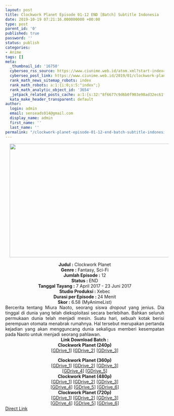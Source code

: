 ```yaml
---
layout: post
title: Clockwork Planet Episode 01-12 END [Batch] Subtitle Indonesia
date: 2019-10-19 07:21:16.000000000 +00:00
type: post
parent_id: '0'
published: true
password: ''
status: publish
categories:
- Anime
tags: []
meta:
  _thumbnail_id: '16750'
  cyberseo_rss_source: https://www.ciunime.web.id/atom.xml?start-index=2551&max-results=150
  cyberseo_post_link: https://www.ciunime.web.id/2019/01/clockwork-planet-episode-01-12-end.html
  rank_math_news_sitemap_robots: index
  rank_math_robots: a:1:{i:0;s:5:"index";}
  rank_math_analytic_object_id: '3654'
  _jetpack_related_posts_cache: a:1:{s:32:"8f6677c9d6b0f903e98ad32ec61f8deb";a:2:{s:7:"expires";i:1657792511;s:7:"payload";a:0:{}}}
  kata_make_header_transparent: default
author:
  login: admin
  email: senseads014@gmail.com
  display_name: admin
  first_name: ''
  last_name: ''
permalink: "/clockwork-planet-episode-01-12-end-batch-subtitle-indonesia/"
---
```

<div class="separator" style="clear: both; text-align: center;"><a href="https://3.bp.blogspot.com/-EM6IRPALbHk/XC9MDX9rh7I/AAAAAAAAGKo/coJDV_bfbZk98NmMnlrCxYXDRTETokHrQCLcBGAs/s1600/Clockwork%2BPlanet.jpg" imageanchor="1" style="margin-left: 1em; margin-right: 1em;"><img border="0" data-original-height="720" data-original-width="1280" height="360" src="{{ site.baseurl }}/assets/2019/10/Clockwork%2BPlanet.jpg" width="640" /></a></div>
<p>
<div style="text-align: center;"><b>Judul :</b> Clockwork Planet</div>
<div style="text-align: center;"><b><b>Genre :</b></b> Fantasy, Sci-Fi</div>
<div style="text-align: center;"><b>Jumlah Episode :</b> 12<br /><b>Status :&nbsp;</b>END<br /><b>Tanggal Tayang :</b> 7 April 2017 - 23 Juni 2017<br /><b>Studio Produksi : </b>Xebec<br /><b>Durasi per Episode :&nbsp;</b>24 Menit</div>
<div style="text-align: center;"><b>Skor :</b> 6.58 (MyAnimeList)</div>
<div style="text-align: justify;"></div>
<div style="text-align: justify;">Bercerita tentang Miura Naoto, seorang siswa <i>dropout</i> yang jenius. Dia tinggal di dunia yang telah dieksploitasi secara berlebihan. Bahkan seluruh permukaan dunia telah menjadi mesin. Suatu hari, sebuah kotak berisi perempuan otomata menabrak rumahnya. Hal tersebut merupakan pertanda kejadian yang akan mengguncang dunia sekaligus memberi kesempatan pada Naoto untuk menjadi seorang pahlawan.</div>
<div style="text-align: justify;"></div>
<div style="text-align: justify;"></div>
<div style="text-align: center;"><b>Link Download Batch :</b></div>
<div style="text-align: center;">
<div style="text-align: center;"><b>Clockwork Planet (240p)</b></div>
<div style="text-align: center;">[<a href="https://drive.google.com/uc?id=1Ihb52PGpTuDDm3qLQ_DyafhpIKrakaL4" target="_blank" rel="noopener">GDrive_1</a>] [<a href="https://drive.google.com/uc?id=1tU8P8m6qQHHMH4stKIqZXag_UOoHW9T7" target="_blank" rel="noopener">GDrive_2</a>] [<a href="https://drive.google.com/uc?export=download&amp;id=1MHa2WTLVcu3KLHhIeJXan9slVJLgcF5j" target="_blank" rel="noopener">GDrive_3</a>]</div>
<p></div>
<div style="text-align: center;"><b>Clockwork Planet (360p)</b></div>
<div style="text-align: center;">[<a href="https://drive.google.com/uc?id=1zFXdze7R94Fo1jUeWsaNchCZA_rcBptR" target="_blank" rel="noopener">GDrive_1</a>] [<a href="https://drive.google.com/uc?id=1kxOZ2K4iqNU87MbpD9OQVEa9lUX52xem" target="_blank" rel="noopener">GDrive_2</a>] [<a href="https://drive.google.com/uc?export=download&amp;id=1EAfQ2LkD3SkP99WiUs788rjmLunTHYrl" target="_blank" rel="noopener">GDrive_3</a>]<br />[<a href="https://drive.google.com/uc?id=1OR1NvMJCCau-bmpROQJM8-wC__p48Tmj" target="_blank" rel="noopener">GDrive_4</a>] [<a href="https://drive.google.com/uc?id=1pXR6A2QjWxA73XD9IJ4eQaLLfbx_mp3e" target="_blank" rel="noopener">GDrive_5</a>]</div>
<div style="text-align: center;"></div>
<div style="text-align: center;"><b>Clockwork Planet (480p)</b><br />[<a href="https://drive.google.com/uc?id=140SV28F1Ada5WHLS7mQeGWckJFKUJv2z" target="_blank" rel="noopener">GDrive_1</a>] [<a href="https://drive.google.com/uc?id=166wTjTaLZ4p_vPEwPL30K5Wko5DNIdMo" target="_blank" rel="noopener">GDrive_2</a>] [<a href="https://drive.google.com/uc?id=1ZAK5-1XFoAK11uZDh6DotOP2pWulVoNP" target="_blank" rel="noopener">GDrive_3</a>]<br />[<a href="https://drive.google.com/uc?id=1CcHfmmkVX2_I3hJ0JD6H2Btuys575h_o" target="_blank" rel="noopener">GDrive_4</a>] [<a href="https://drive.google.com/uc?id=1KkrImmB_r5UVNg4Cw3L8K8M8ZG4xKx-H" target="_blank" rel="noopener">GDrive_5</a>] [<a href="https://drive.google.com/uc?export=download&amp;id=10frK9N-Ybt4gYWnpv724tkjDCrzvyGEU" target="_blank" rel="noopener">GDrive_6</a>]</div>
<div style="text-align: center;"><b>Clockwork Planet (720p)</b><br />[<a href="https://drive.google.com/uc?id=15TVaHuW8tV2rR17XPVPkGplYBR2wboR7" target="_blank" rel="noopener">GDrive_1</a>] [<a href="https://drive.google.com/uc?id=1aIfgfow8qgjo1QWpFAha2ZCthjwbR-k9" target="_blank" rel="noopener">GDrive_2</a>] [<a href="https://drive.google.com/uc?id=1u_L7HxQNvfr0XVrIcuGQvtSfDsf6fvP0" target="_blank" rel="noopener">GDrive_3</a>]<br />[<a href="https://drive.google.com/uc?id=1LLWLnm-fMORyQ24pjT7JEXJto6flvBEn" target="_blank" rel="noopener">GDrive_4</a>] [<a href="https://drive.google.com/uc?id=16djOWJjAjkDQlO3K0Q9cZnHRWPeshDuZ" target="_blank" rel="noopener">GDrive_5</a>] [<a href="https://drive.google.com/uc?export=download&amp;id=1Es2sA6bMHi9sDAkK08I19GJYZ0C1Ry9a" target="_blank" rel="noopener">GDrive_6</a>]</div>
<link rel="stylesheet" href="https://cdnjs.cloudflare.com/ajax/libs/font-awesome/4.7.0/css/font-awesome.min.css" />
<div class="divbtn"> <a href="https://handymansurrender.com/fihup8buzv?key=94550f7ce39444073321dde3b8782f97" class="btn"><i class="fa fa-download"></i> Direct Link</a> </div>
